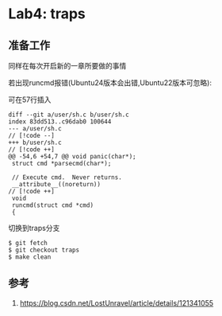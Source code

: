 # Lab4: traps

## 准备工作

同样在每次开启新的一章所要做的事情

若出现runcmd报错(Ubuntu24版本会出错,Ubuntu22版本可忽略):

可在57行插入

```
diff --git a/user/sh.c b/user/sh.c
index 83dd513..c96dab0 100644
--- a/user/sh.c                                                                   // [!code --]
+++ b/user/sh.c                                                                   // [!code ++]
@@ -54,6 +54,7 @@ void panic(char*);
 struct cmd *parsecmd(char*);
 
 // Execute cmd.  Never returns.
 __attribute__((noreturn))                                                        // [!code ++]
 void
 runcmd(struct cmd *cmd)
 {
```

切换到traps分支
```
$ git fetch
$ git checkout traps
$ make clean
```

## 参考

1. https://blog.csdn.net/LostUnravel/article/details/121341055